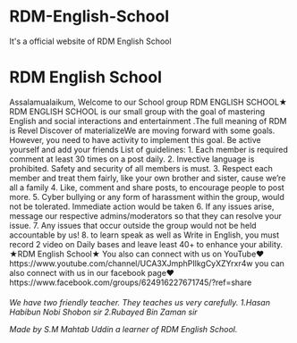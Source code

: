 # RDM-English-School
It's a official website of RDM English School
<html>
<head>
<h1>
RDM English School
</h1>
</head>
<body>
<p>Assalamualaikum, Welcome to our School group RDM ENGLISH SCHOOL★ RDM ENGLISH SCHOOL is our small group with the goal of mastering English and social interactions and entertainment .The full meaning of RDM is Revel Discover of materializeWe are moving forward with some goals. However, you need to have activity to implement this goal. Be active yourself and add your friends List of guidelines: 1. Each member is required comment at least 30 times on a post daily. 2. Invective language is prohibited. Safety and security of all members is must. 3. Respect each member and treat them fairly, like your own brother and sister, cause we’re all a family 4. Like, comment and share posts, to encourage people to post more. 5. Cyber bullying or any form of harassment within the group, would not be tolerated. Immediate action would be taken 6. If any issues arise, message our respective admins/moderators so that they can resolve your issue. 7. Any issues that occur outside the group would not be held accountable by us! 8. to learn speak as well as Write in English, you must record 2 video on Daily bases and leave least 40+ to enhance your ability. ★RDM English School★ You also can connect with us on YouTube♥ https://www.youtube.com/channel/UCA3XJmphPIlkgCyXZYrxr4w you can also connect with us in our facebook page❤
https://www.facebook.com/groups/624916227671745/?ref=share
</p>
<h6>We have two friendly teacher. They teaches us very carefully.
1.Hasan Habibun Nobi Shobon sir
2.Rubayed Bin Zaman sir
<p>
Made by S.M Mahtab Uddin a learner of RDM English School.
</p>
</body>
</html>
